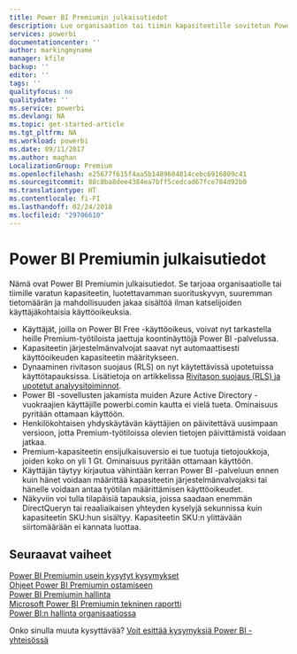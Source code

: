 ```yaml
---
title: Power BI Premiumin julkaisutiedot
description: Lue organisaation tai tiimin kapasiteetille sovitetun Power BI Premiumin julkaisutiedot.
services: powerbi
documentationcenter: ''
author: markingmyname
manager: kfile
backup: ''
editor: ''
tags: ''
qualityfocus: no
qualitydate: ''
ms.service: powerbi
ms.devlang: NA
ms.topic: get-started-article
ms.tgt_pltfrm: NA
ms.workload: powerbi
ms.date: 09/11/2017
ms.author: maghan
LocalizationGroup: Premium
ms.openlocfilehash: e25677f615f4aa5b1489604814cebc6916809c41
ms.sourcegitcommit: 88c8ba8dee4384ea7bff5cedcad67fce784d92b0
ms.translationtype: HT
ms.contentlocale: fi-FI
ms.lasthandoff: 02/24/2018
ms.locfileid: "29706610"
---
```

# <a name="power-bi-premium-release-notes"></a>Power BI Premiumin julkaisutiedot
Nämä ovat Power BI Premiumin julkaisutiedot. Se tarjoaa organisaatiolle tai tiimille varatun kapasiteetin, luotettavamman suorituskyvyn, suuremman tietomäärän ja mahdollisuuden jakaa sisältöä ilman katselijoiden käyttäjäkohtaisia käyttöoikeuksia.

* Käyttäjät, joilla on Power BI Free -käyttöoikeus, voivat nyt tarkastella heille Premium-työtiloista jaettuja koontinäyttöjä Power BI -palvelussa.
* Kapasiteetin järjestelmänvalvojat saavat nyt automaattisesti käyttöoikeuden kapasiteetin määritykseen.
* Dynaaminen rivitason suojaus (RLS) on nyt käytettävissä upotetuissa käyttötapauksissa. Lisätietoja on artikkelissa [Rivitason suojaus (RLS) ja upotetut analyysitoiminnot](developer/embedded-row-level-security.md).
* Power BI -sovellusten jakamista muiden Azure Active Directory -vuokraajien käyttäjille powerbi.comin kautta ei vielä tueta. Ominaisuus pyritään ottamaan käyttöön.
* Henkilökohtaisen yhdyskäytävän käyttäjien on päivitettävä uusimpaan versioon, jotta Premium-työtiloissa olevien tietojen päivittämistä voidaan jatkaa.
* Premium-kapasiteetin ensijulkaisuversio ei tue tuotuja tietojoukkoja, joiden koko on yli 1 Gt. Ominaisuus pyritään ottamaan käyttöön.
* Käyttäjän täytyy kirjautua vähintään kerran Power BI -palveluun ennen kuin hänet voidaan määrittää kapasiteetin järjestelmänvalvojaksi tai hänelle voidaan antaa työtilan määrittämisen käyttöoikeudet.
* Näkyviin voi tulla tilapäisiä tapauksia, joissa saadaan enemmän DirectQueryn tai reaaliaikaisen yhteyden kyselyjä sekunnissa kuin kapasiteetin SKU:hun sisältyy. Kapasiteetin SKU:n ylittävään siirtomäärään ei kannata luottaa.

## <a name="next-steps"></a>Seuraavat vaiheet
[Power BI Premiumin usein kysytyt kysymykset](service-premium-faq.md)  
[Ohjeet Power BI Premiumin ostamiseen](service-admin-premium-purchase.md)  
[Power BI Premiumin hallinta](service-admin-premium-manage.md)  
[Microsoft Power BI Premiumin tekninen raportti](https://aka.ms/pbipremiumwhitepaper)  
[Power BI:n hallinta organisaatiossa](service-admin-administering-power-bi-in-your-organization.md)  

Onko sinulla muuta kysyttävää? [Voit esittää kysymyksiä Power BI -yhteisössä](https://community.powerbi.com/)

